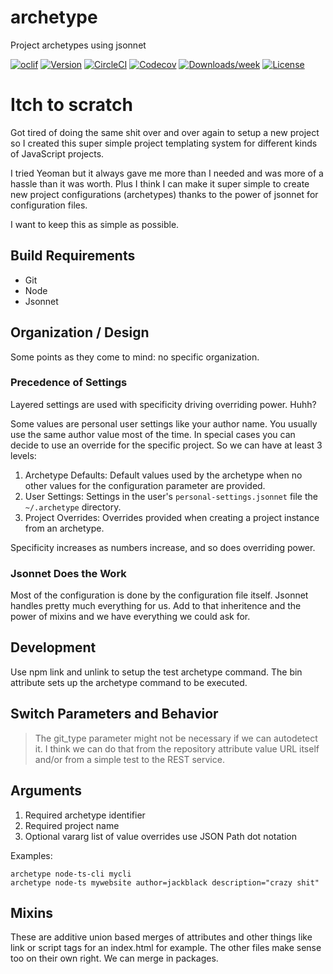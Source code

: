 archetype
=========

Project archetypes using jsonnet

[![oclif](https://img.shields.io/badge/cli-oclif-brightgreen.svg)](https://oclif.io)
[![Version](https://img.shields.io/npm/v/archetype.svg)](https://npmjs.org/package/archetype)
[![CircleCI](https://circleci.com/gh/akarasulu/archetype/tree/master.svg?style=shield)](https://circleci.com/gh/akarasulu/archetype/tree/master)
[![Codecov](https://codecov.io/gh/akarasulu/archetype/branch/master/graph/badge.svg)](https://codecov.io/gh/akarasulu/archetype)
[![Downloads/week](https://img.shields.io/npm/dw/archetype.svg)](https://npmjs.org/package/archetype)
[![License](https://img.shields.io/npm/l/archetype.svg)](https://github.com/akarasulu/archetype/blob/master/package.json)

# Itch to scratch

Got tired of doing the same shit over and over again to setup a new project so I created this super simple project templating system for different kinds of JavaScript projects.

I tried Yeoman but it always gave me more than I needed and was more of a hassle than it was worth. Plus I think I can make it super simple to create new project configurations (archetypes) thanks to the power of jsonnet for configuration files.

I want to keep this as simple as possible.

## Build Requirements

* Git
* Node
* Jsonnet

## Organization / Design

Some points as they come to mind: no specific organization.

### Precedence of Settings

Layered settings are used with specificity driving overriding power. Huhh?

Some values are personal user settings like your author name. You usually use the same author value most of the time. In special cases you can decide to use an override for the specific project. So we can have at least 3 levels:

1. Archetype Defaults: Default values used by the archetype when no other values for the configuration parameter are provided.
2. User Settings: Settings in the user's `personal-settings.jsonnet` file the `~/.archetype` directory.
3. Project Overrides: Overrides provided when creating a project instance from an archetype.

Specificity increases as numbers increase, and so does overriding power.

### Jsonnet Does the Work

Most of the configuration is done by the configuration file itself. Jsonnet handles pretty much everything for us. Add to that inheritence and the power of mixins and we have everything we could ask for.

## Development

Use npm link and unlink to setup the test archetype command. The bin attribute sets up the archetype command to be executed.

## Switch Parameters and Behavior

> The git_type parameter might not be necessary if we can autodetect it. I think we can do that from the repository attribute value URL itself and/or from a simple test to the REST service.

## Arguments

1. Required archetype identifier
2. Required project name
3. Optional vararg list of value overrides use JSON Path dot notation

Examples:

```shell
archetype node-ts-cli mycli
archetype node-ts mywebsite author=jackblack description="crazy shit"
```

## Mixins

These are additive union based merges of attributes and other things like link or script tags for an index.html for example. The other files make sense too on their own right. We can merge in packages.
